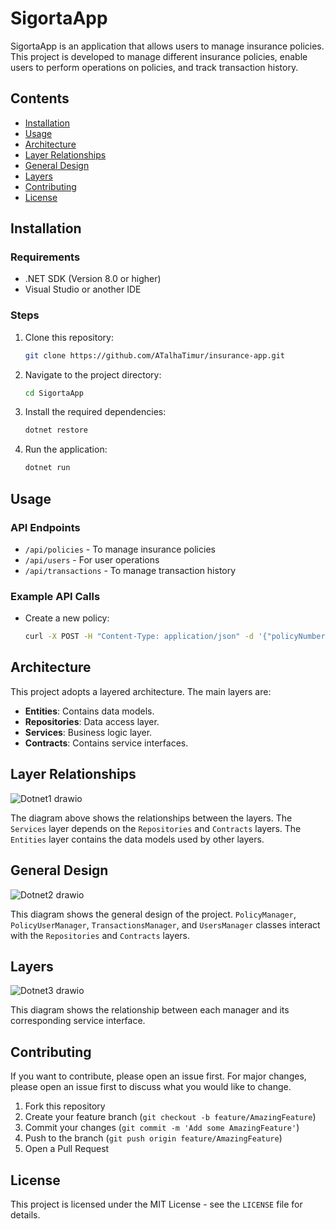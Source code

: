 # SigortaApp

SigortaApp is an application that allows users to manage insurance policies. This project is developed to manage different insurance policies, enable users to perform operations on policies, and track transaction history.

## Contents
- [Installation](#installation)
- [Usage](#usage)
- [Architecture](#architecture)
- [Layer Relationships](#layer-relationships)
- [General Design](#general-design)
- [Layers](#layers)
- [Contributing](#contributing)
- [License](#license)

## Installation

### Requirements
- .NET SDK (Version 8.0 or higher)
- Visual Studio or another IDE

### Steps
1. Clone this repository:
    ```bash
    git clone https://github.com/ATalhaTimur/insurance-app.git
    ```
2. Navigate to the project directory:
    ```bash
    cd SigortaApp
    ```
3. Install the required dependencies:
    ```bash
    dotnet restore
    ```
4. Run the application:
    ```bash
    dotnet run
    ```

## Usage

### API Endpoints
- `/api/policies` - To manage insurance policies
- `/api/users` - For user operations
- `/api/transactions` - To manage transaction history

### Example API Calls
- Create a new policy:
    ```bash
    curl -X POST -H "Content-Type: application/json" -d '{"policyNumber":"12345","policyName":"Health Insurance"}' http://localhost:5000/api/policies
    ```

## Architecture

This project adopts a layered architecture. The main layers are:
- **Entities**: Contains data models.
- **Repositories**: Data access layer.
- **Services**: Business logic layer.
- **Contracts**: Contains service interfaces.

## Layer Relationships

![Dotnet1 drawio](https://github.com/ATalhaTimur/insurance-app/assets/93510585/233717a5-548c-4e84-abbd-9e6a2d75c6a7)


The diagram above shows the relationships between the layers. The `Services` layer depends on the `Repositories` and `Contracts` layers. The `Entities` layer contains the data models used by other layers.

## General Design

![Dotnet2 drawio](https://github.com/ATalhaTimur/insurance-app/assets/93510585/31d6ba09-8c54-4a04-a43b-4a9b37f66c11)


This diagram shows the general design of the project. `PolicyManager`, `PolicyUserManager`, `TransactionsManager`, and `UsersManager` classes interact with the `Repositories` and `Contracts` layers.

## Layers

![Dotnet3 drawio](https://github.com/ATalhaTimur/insurance-app/assets/93510585/95f7e9d2-be7f-4657-b4d8-4f323342d111)

This diagram shows the relationship between each manager and its corresponding service interface.

## Contributing

If you want to contribute, please open an issue first. For major changes, please open an issue first to discuss what you would like to change.

1. Fork this repository
2. Create your feature branch (`git checkout -b feature/AmazingFeature`)
3. Commit your changes (`git commit -m 'Add some AmazingFeature'`)
4. Push to the branch (`git push origin feature/AmazingFeature`)
5. Open a Pull Request

## License

This project is licensed under the MIT License - see the `LICENSE` file for details.
